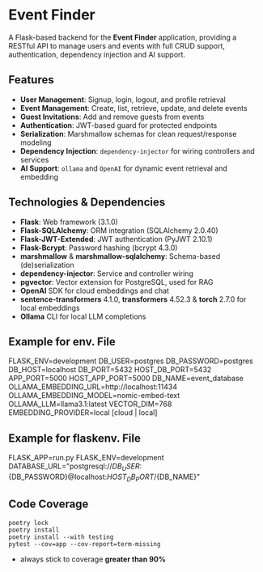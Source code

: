 # Event Finder

A Flask-based backend for the **Event Finder** application, providing a RESTful API to manage users and events with full CRUD support,
authentication, dependency injection and AI support.

## Features

- **User Management**: Signup, login, logout, and profile retrieval
- **Event Management**: Create, list, retrieve, update, and delete events
- **Guest Invitations**: Add and remove guests from events
- **Authentication**: JWT-based guard for protected endpoints
- **Serialization**: Marshmallow schemas for clean request/response modeling
- **Dependency Injection**: `dependency-injector` for wiring controllers and services
- **AI Support**: `ollama` and `OpenAI` for dynamic event retrieval and embedding
## Technologies & Dependencies

- **Flask**: Web framework (3.1.0)
- **Flask-SQLAlchemy**: ORM integration (SQLAlchemy 2.0.40)
- **Flask-JWT-Extended**: JWT authentication (PyJWT 2.10.1)
- **Flask-Bcrypt**: Password hashing (bcrypt 4.3.0)
- **marshmallow** & **marshmallow-sqlalchemy**: Schema-based (de)serialization
- **dependency-injector**: Service and controller wiring
- **pgvector**: Vector extension for PostgreSQL, used for RAG
- **OpenAI** SDK for cloud embeddings and chat  
- **sentence-transformers** 4.1.0, **transformers** 4.52.3 & **torch** 2.7.0 for local embeddings  
- **Ollama** CLI for local LLM completions

## Example for env. File
FLASK_ENV=development
DB_USER=postgres
DB_PASSWORD=postgres
DB_HOST=localhost
DB_PORT=5432
HOST_DB_PORT=5432
APP_PORT=5000
HOST_APP_PORT=5000
DB_NAME=event_database
OLLAMA_EMBEDDING_URL=http://localhost:11434
OLLAMA_EMBEDDING_MODEL=nomic-embed-text
OLLAMA_LLM=llama3.1:latest
VECTOR_DIM=768
EMBEDDING_PROVIDER=local [cloud | local]

## Example for flaskenv. File
FLASK_APP=run.py
FLASK_ENV=development
DATABASE_URL="postgresql://${DB_USER}:${DB_PASSWORD}@localhost:${HOST_DB_PORT}/${DB_NAME}"

## Code Coverage
```shell
poetry lock
poetry install
poetry install --with testing
pytest --cov=app --cov-report=term-missing
```
- always stick to coverage **greater than 90%**